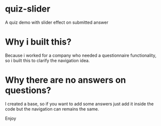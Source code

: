 # quiz-slider
A quiz demo with slider effect on submitted answer

# Why i built this?
Because i worked for a company who needed a questionnaire functionality, so i built this to clarify the navigation idea.

# Why there are no answers on questions?
I created a base, so if you want to add some answers just add it inside the code but the navigation can remains the same.

Enjoy
